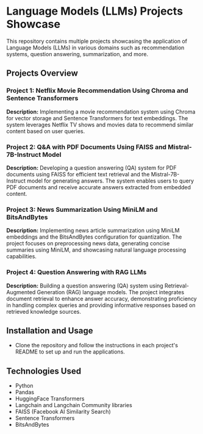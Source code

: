 # Language Models (LLMs) Projects Showcase

This repository contains multiple projects showcasing the application of Language Models (LLMs) in various domains such as recommendation systems, question answering, summarization, and more.

## Projects Overview

### Project 1: Netflix Movie Recommendation Using Chroma and Sentence Transformers

**Description:**
Implementing a movie recommendation system using Chroma for vector storage and Sentence Transformers for text embeddings. The system leverages Netflix TV shows and movies data to recommend similar content based on user queries.

### Project 2: Q&A with PDF Documents Using FAISS and Mistral-7B-Instruct Model

**Description:**
Developing a question answering (QA) system for PDF documents using FAISS for efficient text retrieval and the Mistral-7B-Instruct model for generating answers. The system enables users to query PDF documents and receive accurate answers extracted from embedded content.

### Project 3: News Summarization Using MiniLM and BitsAndBytes

**Description:**
Implementing news article summarization using MiniLM embeddings and the BitsAndBytes configuration for quantization. The project focuses on preprocessing news data, generating concise summaries using MiniLM, and showcasing natural language processing capabilities.

### Project 4: Question Answering with RAG LLMs

**Description:**
Building a question answering (QA) system using Retrieval-Augmented Generation (RAG) language models. The project integrates document retrieval to enhance answer accuracy, demonstrating proficiency in handling complex queries and providing informative responses based on retrieved knowledge sources.

## Installation and Usage


- Clone the repository and follow the instructions in each project's README to set up and run the applications.

## Technologies Used

- Python
- Pandas
- HuggingFace Transformers
- Langchain and Langchain Community libraries
- FAISS (Facebook AI Similarity Search)
- Sentence Transformers
- BitsAndBytes


